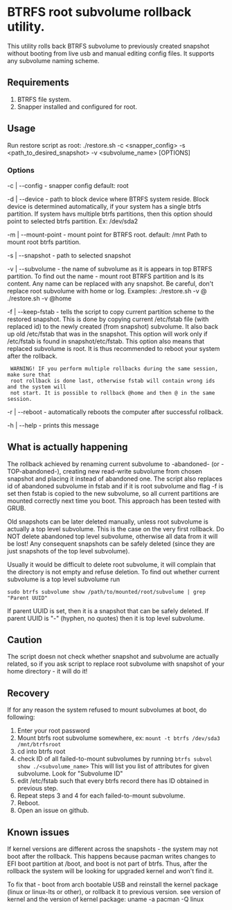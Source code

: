 # BTRFS root subvolume rollback utility.
This utility rolls back BTRFS subvolume to previously created snapshot without booting from live usb and manual editing config files.
It supports any subvolume naming scheme.

## Requirements
1. BTRFS file system.
2. Snapper installed and configured for root.


## Usage
Run restore script as root:
./restore.sh -c <snapper_config> -s <path_to_desired_snapshot> -v <subvolume_name> [OPTIONS]
   

### Options

-c | --config - snapper config
                default: root

-d | --device - path to block device where BTRFS system reside.
     Block device is determined automatically, if your system
     has a single btrfs partition.
     If system havs multiple btrfs partitions, then this option
     should point to selected btrfs partition. Ex: /dev/sda2

-m | --mount-point - mount point for BTRFS root.
	 default: /mnt
     Path to mount root btrfs partition.


-s | --snapshot  - path to selected snapshot

-v | --subvolume - the name of subvolume as it is appears in top BTRFS partition.
     To find out the name - mount root BTRFS partition and ls its content.
     Any name can be replaced with any snapshot.
	 Be careful, don't replace root subvolume with home or log.
     Examples: ./restore.sh -v @
               ./restore.sh -v @home

-f | --keep-fstab - tells the script to copy current partition scheme
     to the restored snapshot. This is done by copying current /etc/fstab file (with replaced id)
     to the newly created (from snapshot) subvolume. It also back up old /etc/fstab that was in the
     snapshot. This option will work only if /etc/fstab is found in snapshot/etc/fstab.
     This option also means that replaced subvolume is root. It is thus recommended to
     reboot your system after the rollback.

     WARNING! IF you perform multiple rollbacks during the same session, make sure that
     root rollback is done last, otherwise fstab will contain wrong ids and the system will
     not start. It is possible to rollback @home and then @ in the same session.

-r | --reboot - automatically reboots the computer after successful rollback.

-h | --help  - prints this message
   

## What is actually happening
The rollback achieved by renaming current subvolume to <name>-abandoned-<timestamp> (or <name>-TOP-abandoned-<timestamp>), 
creating new read-write subvolume from chosen snapshot and placing it instead of abandoned one. 
The script also replaces id of abandoned subvolume in fstab and if it is root subvolume and flag -f is set then fstab is copied 
to the new subvolume, so all current partitions are mounted correctly next time you boot.
This approach has been tested with GRUB.

Old snapshots can be later deleted manually, unless root subvolume is actually a top level subvolume.
This is the case on the very first rollback. Do NOT delete abandoned  top level subvolume, otherwise all data from it will be lost!
Any consequent snapshots can be safely deleted (since they are just snapshots of the top level subvolume).

Usually it would be difficult to delete root subvolume, it will complain that the directory is not empty and refuse deletion.
To find out whether current subvolume is a top level subvolume run 

```
sudo btrfs subvolume show /path/to/mounted/root/subvolume | grep "Parent UUID"
```
If parent UUID is set, then it is a snapshot that can be safely deleted.
If parent UUID is "-" (hyphen, no quotes) then it is top level subvolume.


## Caution
The script doesn not check whether snapshot and subvolume are actually related, so 
if you ask script to replace root subvolume with snapshot of your home directory - it will do it!

## Recovery
If for any reason the system refused to mount subvolumes at boot, do following:
1. Enter your root password
2. Mount btrfs root subvolume somewhere, ex: `mount -t btrfs /dev/sda3 /mnt/btrfsroot`
3. cd into btrfs root
3. check ID of all failed-to-mount subvolumes by running `btrfs subvol show ./<subvolume_name>`
   This will list you list of attributes for given subvolume. Look for "Subvolume ID"
4. edit /etc/fstab such that every btrfs record there has ID obtained in previous step. 
5. Repeat steps 3 and 4 for each failed-to-mount subvolume. 
6. Reboot.
7. Open an issue on github.

## Known issues
If kernel versions are different across the snapshots - the system may not boot after the rollback.
This happens because pacman writes changes to EFI boot partition at /boot, and boot is not part of 
btrfs. Thus, after the rollback the system will be looking for upgraded kernel and won't find it.

To fix that - boot from arch bootable USB and reinstall the kernel package (linux or linux-lts or other), or rollback it to previous version.
see version of kernel and the version of kernel package:
uname -a
pacman -Q linux



   


